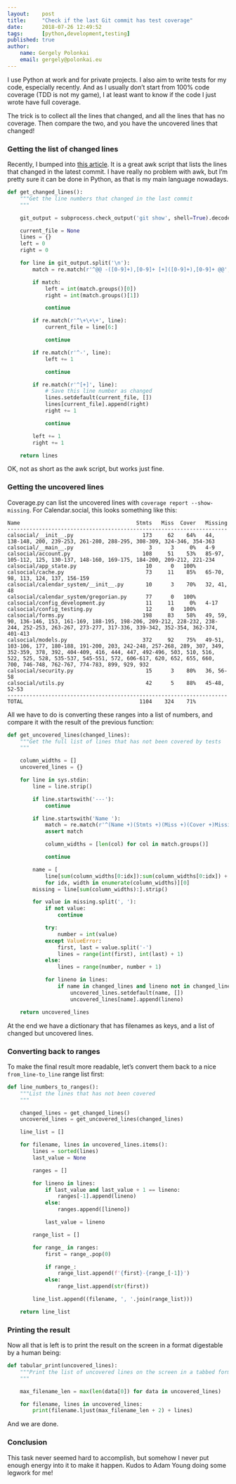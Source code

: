 ```yaml
---
layout:    post
title:     "Check if the last Git commit has test coverage"
date:      2018-07-26 12:49:52
tags:      [python,development,testing]
published: true
author:
    name: Gergely Polonkai
    email: gergely@polonkai.eu
---
```


I use Python at work and for private projects.  I also aim to write tests for my code, especially
recently.  And as I usually don’t start from 100% code coverage (TDD is not my game), I at least
want to know if the code I just wrote have full coverage.

The trick is to collect all the lines that changed, and all the lines that has no coverage.  Then
compare the two, and you have the uncovered lines that changed!

### Getting the list of changed lines

Recently, I bumped into
[this article](https://adam.younglogic.com/2018/07/testing-patch-has-test/).  It is a great awk
script that lists the lines that changed in the latest commit.  I have really no problem with awk,
but I’m pretty sure it can be done in Python, as that is my main language nowadays.

```python
def get_changed_lines():
    """Get the line numbers that changed in the last commit
    """

    git_output = subprocess.check_output('git show', shell=True).decode('utf-8')

    current_file = None
    lines = {}
    left = 0
    right = 0

    for line in git_output.split('\n'):
        match = re.match(r'^@@ -([0-9]+),[0-9]+ [+]([0-9]+),[0-9]+ @@', line)

        if match:
            left = int(match.groups()[0])
            right = int(match.groups()[1])

            continue

        if re.match(r'^\+\+\+', line):
            current_file = line[6:]

            continue

        if re.match(r'^-', line):
            left += 1

            continue

        if re.match(r'^[+]', line):
            # Save this line number as changed
            lines.setdefault(current_file, [])
            lines[current_file].append(right)
            right += 1

            continue

        left += 1
        right += 1

    return lines
```

OK, not as short as the awk script, but works just fine.

### Getting the uncovered lines

Coverage.py can list the uncovered lines with `coverage report --show-missing`.  For Calendar.social, this looks something like this:

```
Name                                     Stmts   Miss  Cover   Missing
----------------------------------------------------------------------
calsocial/__init__.py                      173     62    64%   44, 138-148, 200, 239-253, 261-280, 288-295, 308-309, 324-346, 354-363
calsocial/__main__.py                        3      3     0%   4-9
calsocial/account.py                       108     51    53%   85-97, 105-112, 125, 130-137, 148-160, 169-175, 184-200, 209-212, 221-234
calsocial/app_state.py                      10      0   100%
calsocial/cache.py                          73     11    85%   65-70, 98, 113, 124, 137, 156-159
calsocial/calendar_system/__init__.py       10      3    70%   32, 41, 48
calsocial/calendar_system/gregorian.py      77      0   100%
calsocial/config_development.py             11     11     0%   4-17
calsocial/config_testing.py                 12      0   100%
calsocial/forms.py                         198     83    58%   49, 59, 90, 136-146, 153, 161-169, 188-195, 198-206, 209-212, 228-232, 238-244, 252-253, 263-267, 273-277, 317-336, 339-342, 352-354, 362-374, 401-413
calsocial/models.py                        372     92    75%   49-51, 103-106, 177, 180-188, 191-200, 203, 242-248, 257-268, 289, 307, 349, 352-359, 378, 392, 404-409, 416, 444, 447, 492-496, 503, 510, 516, 522, 525, 528, 535-537, 545-551, 572, 606-617, 620, 652, 655, 660, 700, 746-748, 762-767, 774-783, 899, 929, 932
calsocial/security.py                       15      3    80%   36, 56-58
calsocial/utils.py                          42      5    88%   45-48, 52-53
----------------------------------------------------------------------
TOTAL                                     1104    324    71%
```

All we have to do is converting these ranges into a list of numbers, and compare it with the
result of the previous function:

```python
def get_uncovered_lines(changed_lines):
    """Get the full list of lines that has not been covered by tests
    """

    column_widths = []
    uncovered_lines = {}

    for line in sys.stdin:
        line = line.strip()

        if line.startswith('---'):
            continue

        if line.startswith('Name '):
            match = re.match(r'^(Name +)(Stmts +)(Miss +)(Cover +)Missing$', line)
            assert match

            column_widths = [len(col) for col in match.groups()]

            continue

        name = [
            line[sum(column_widths[0:idx]):sum(column_widths[0:idx]) + width].strip()
            for idx, width in enumerate(column_widths)][0]
        missing = line[sum(column_widths):].strip()

        for value in missing.split(', '):
            if not value:
                continue

            try:
                number = int(value)
            except ValueError:
                first, last = value.split('-')
                lines = range(int(first), int(last) + 1)
            else:
                lines = range(number, number + 1)

            for lineno in lines:
                if name in changed_lines and lineno not in changed_lines[name]:
                    uncovered_lines.setdefault(name, [])
                    uncovered_lines[name].append(lineno)

    return uncovered_lines
```

At the end we have a dictionary that has filenames as keys, and a list of changed but uncovered
lines.

### Converting back to ranges

To make the final result more readable, let’s convert them back to a nice `from_line-to_line`
range list first:

```python
def line_numbers_to_ranges():
    """List the lines that has not been covered
    """

    changed_lines = get_changed_lines()
    uncovered_lines = get_uncovered_lines(changed_lines)

    line_list = []

    for filename, lines in uncovered_lines.items():
        lines = sorted(lines)
        last_value = None

        ranges = []

        for lineno in lines:
            if last_value and last_value + 1 == lineno:
                ranges[-1].append(lineno)
            else:
                ranges.append([lineno])

            last_value = lineno

        range_list = []

        for range_ in ranges:
            first = range_.pop(0)

            if range_:
                range_list.append(f'{first}-{range_[-1]}')
            else:
                range_list.append(str(first))

        line_list.append((filename, ', '.join(range_list)))

    return line_list
```

### Printing the result

Now all that is left is to print the result on the screen in a format digestable by a human being:

```python
def tabular_print(uncovered_lines):
    """Print the list of uncovered lines on the screen in a tabbed format
    """

    max_filename_len = max(len(data[0]) for data in uncovered_lines)

    for filename, lines in uncovered_lines:
        print(filename.ljust(max_filename_len + 2) + lines)
```

And we are done.

### Conclusion

This task never seemed hard to accomplish, but somehow I never put enough energy into it to make
it happen.  Kudos to Adam Young doing some legwork for me!
